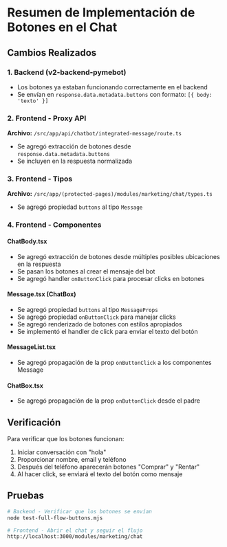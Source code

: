 # Resumen de Implementación de Botones en el Chat

## Cambios Realizados

### 1. Backend (v2-backend-pymebot)
- Los botones ya estaban funcionando correctamente en el backend
- Se envían en `response.data.metadata.buttons` con formato: `[{ body: 'texto' }]`

### 2. Frontend - Proxy API
**Archivo:** `/src/app/api/chatbot/integrated-message/route.ts`
- Se agregó extracción de botones desde `response.data.metadata.buttons`
- Se incluyen en la respuesta normalizada

### 3. Frontend - Tipos
**Archivo:** `/src/app/(protected-pages)/modules/marketing/chat/types.ts`
- Se agregó propiedad `buttons` al tipo `Message`

### 4. Frontend - Componentes

#### ChatBody.tsx
- Se agregó extracción de botones desde múltiples posibles ubicaciones en la respuesta
- Se pasan los botones al crear el mensaje del bot
- Se agregó handler `onButtonClick` para procesar clicks en botones

#### Message.tsx (ChatBox)
- Se agregó propiedad `buttons` al tipo `MessageProps`
- Se agregó propiedad `onButtonClick` para manejar clicks
- Se agregó renderizado de botones con estilos apropiados
- Se implementó el handler de click para enviar el texto del botón

#### MessageList.tsx
- Se agregó propagación de la prop `onButtonClick` a los componentes Message

#### ChatBox.tsx
- Se agregó propagación de la prop `onButtonClick` desde el padre

## Verificación

Para verificar que los botones funcionan:

1. Iniciar conversación con "hola"
2. Proporcionar nombre, email y teléfono
3. Después del teléfono aparecerán botones "Comprar" y "Rentar"
4. Al hacer click, se enviará el texto del botón como mensaje

## Pruebas

```bash
# Backend - Verificar que los botones se envían
node test-full-flow-buttons.mjs

# Frontend - Abrir el chat y seguir el flujo
http://localhost:3000/modules/marketing/chat
```